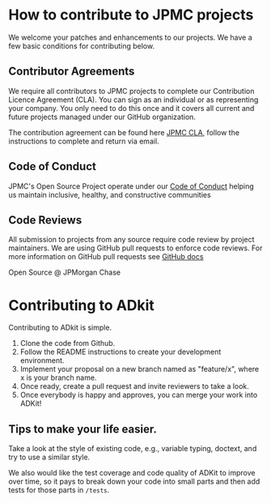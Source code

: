 
# How to contribute to JPMC projects

We welcome your patches and enhancements to our projects. We have a few basic conditions for contributing below.

## Contributor Agreements

We require all contributors to JPMC projects to complete our Contribution Licence Agreement (CLA). You can sign as an individual or as representing your company. You only need to do this once and it covers all current and future projects managed under our GitHub organization. 

The contribution agreement can be found here [JPMC CLA](jpmc-cla-20230406.md), follow the instructions to complete and return via email.

## Code of Conduct

JPMC's Open Source Project operate under our [Code of Conduct](https://github.com/jpmorganchase/.github/blob/ba21fb280a4066265489e401a447be6a3a616f55/CODE_OF_CONDUCT.md) helping us maintain inclusive, healthy, and constructive communities

## Code Reviews

All submission to projects from any source require code review by project maintainers. We are using GitHub pull requests to enforce code reviews. For more information on GitHub pull requests see [GitHub docs](https://docs.github.com/)

Open Source @ JPMorgan Chase

# Contributing to ADkit 

Contributing to ADkit is simple. 

1. Clone the code from Github.  
2. Follow the README instructions to create your development environment. 
3. Implement your proposal on a new branch named as "feature/x", where x is your branch name.
4. Once ready, create a pull request and invite reviewers to take a look. 
5. Once everybody is happy and approves, you can merge your work into ADKit! 


## Tips to make your life easier.

Take a look at the style of existing code, e.g., variable typing, doctext, and try to use a similar style. 

We also would like the test coverage and code quality of ADKit to improve over time, so it pays to break down your code into small parts and then add tests for those parts in `/tests`.





